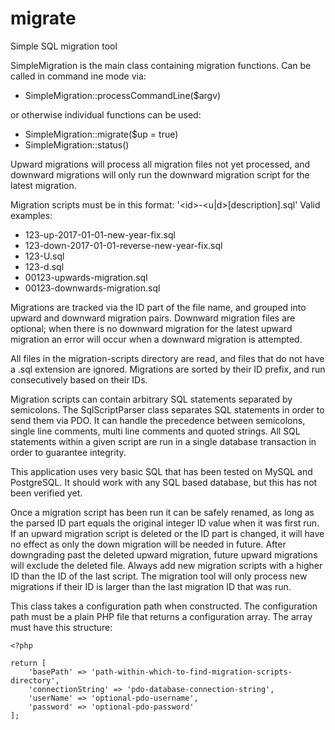 # migrate
Simple SQL migration tool

SimpleMigration is the main class containing migration functions. Can be called in command ine mode via:
- SimpleMigration::processCommandLine($argv)

or otherwise individual functions can be used:
- SimpleMigration::migrate($up = true)
- SimpleMigration::status()

Upward migrations will process all migration files not yet processed, and downward migrations will only run the
downward migration script for the latest migration.

Migration scripts must be in this format: '\<id\>-\<u|d\>[description].sql' Valid examples:
- 123-up-2017-01-01-new-year-fix.sql
- 123-down-2017-01-01-reverse-new-year-fix.sql
- 123-U.sql
- 123-d.sql
- 00123-upwards-migration.sql
- 00123-downwards-migration.sql

Migrations are tracked via the ID part of the file name, and grouped into upward and downward migration pairs.
Downward migration files are optional; when there is no downward migration for the latest upward migration an
error will occur when a downward migration is attempted.

All files in the migration-scripts directory are read, and files that do not have a .sql extension are ignored.
Migrations are sorted by their ID prefix, and run consecutively based on their IDs.

Migration scripts can contain arbitrary SQL statements separated by semicolons. The SqlScriptParser class
separates SQL statements in order to send them via PDO. It can handle the precedence between semicolons, single
line comments, multi line comments and quoted strings.  All SQL statements within a given script are run in a
single database transaction in order to guarantee integrity.

This application uses very basic SQL that has been tested on MySQL and PostgreSQL. It should work with any SQL
based database, but this has not been verified yet.

Once a migration script has been run it can be safely renamed, as long as the parsed ID part equals the original
integer ID value when it was first run. If an upward migration script is deleted or the ID part is changed, it will
have no effect as only the down migration will be needed in future. After downgrading past the deleted upward
migration, future upward migrations will exclude the deleted file. Always add new migration scripts with a higher
ID than the ID of the last script. The migration tool will only process new migrations if their ID is larger
than the last migration ID that was run.

This class takes a configuration path when constructed. The configuration path must be a plain PHP file that
returns a configuration array. The array must have this structure:

    <?php

    return [
        'basePath' => 'path-within-which-to-find-migration-scripts-directory',
        'connectionString' => 'pdo-database-connection-string',
        'userName' => 'optional-pdo-username',
        'password' => 'optional-pdo-password'
    ];
